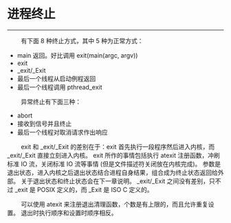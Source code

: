 # 进程终止
***

&emsp;&emsp;
有下面 8 种终止方式，其中 5 种为正常方式：

+ main 返回。好比调用 exit(main(argc, argv))
+ exit
+ \_exit/\_Exit
+ 最后一个线程从启动例程返回
+ 最后一个线程调用 pthread\_exit

&emsp;&emsp;
异常终止有下面三种：

+ abort
+ 接收到信号并且终止
+ 最后一个线程对取消请求作出响应

&emsp;&emsp;
exit 和 \_exit/\_Exit 的差别在于：exit 首先执行一段程序然后进入内核，而 \_exit/\_Exit 直接立刻进入内核。
exit 所作的事情包括执行 atexit 注册函数，冲刷标准 IO 流，关闭标准 IO 流等事情 (但是文件描述符关闭放在内核完成)。
参数是退出状态，进入内核之后退出状态结合进程自身结果，组合成为终止状态返回给外部。
关于退出状态和终止状态会在下一章说明。
\_exit/\_Exit 之间没有差别，只不过 \_exit 是 POSIX 定义的，而 \_Exit 是 ISO C 定义的。

&emsp;&emsp;
可以使用 atexit 来注册退出清理函数，个数是有上限的，而且允许重复设置。
退出时执行顺序和设置时顺序相反。